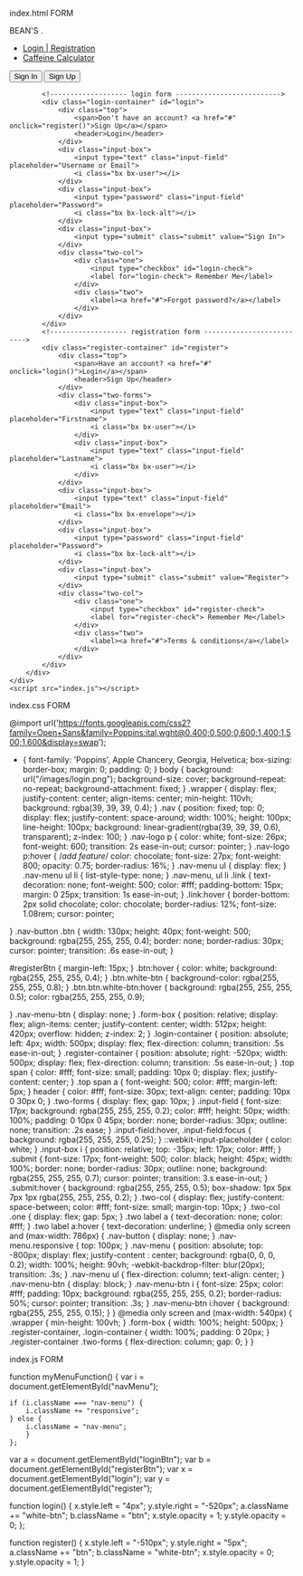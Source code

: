index.html FORM

<!DOCTYPE html>
<html lang="en">
<head><!---Researched Learning material vid: "How to make a website with login & Register | html css javascript"-->
    <meta charset="UTF-8">
    <meta name="viewport" content="width=device-width, initial-scale=1.0">
    <link href='https://unpkg.com/boxicons@2.1.4/css/boxicons.min.css' rel='stylesheet'>
    <link rel="stylesheet" href="index.css">
    <title>Bean Count | Login & Registration</title>
</head>
<body>
    <div class="wrapper">
        <nav class="nav">
            <div class="nav-logo">
                <p>BEAN'S .</p>
            </div>
            <div style="-webkit-backdrop-filter: blur(20px);" class="nav-menu" id="navMenu">
                <ul>
                    <li><a href="/client/index.html" class="link active">Login | Registration</a></li>
                    <li><a href="/client/beanCalculator.html" class="link">Caffeine Calculator</a></li>
                </ul>
            </div>
            <div class="nav-button">
                <button class="btn white-btn" id="loginBtn" onclick="login()">Sign In</button>
                <button class="btn" id="registerBtn" onclick="register()">Sign Up</button>
            </div>
            <div class="nav-menu-btn">
                <i class="bx bx-menu" onclick="myMenuFunction()"></i>
            </div>
        </nav>
    <!----------------------------- Form box ----------------------------------->
        <div class="form-box">


            <!------------------- login form -------------------------->
            <div class="login-container" id="login">
                <div class="top">
                    <span>Don't have an account? <a href="#" onclick="register()">Sign Up</a></span>
                    <header>Login</header>
                </div>
                <div class="input-box">
                    <input type="text" class="input-field" placeholder="Username or Email">
                    <i class="bx bx-user"></i>
                </div>
                <div class="input-box">
                    <input type="password" class="input-field" placeholder="Password">
                    <i class="bx bx-lock-alt"></i>
                </div>
                <div class="input-box">
                    <input type="submit" class="submit" value="Sign In">
                </div>
                <div class="two-col">
                    <div class="one">
                        <input type="checkbox" id="login-check">
                        <label for="login-check"> Remember Me</label>
                    </div>
                    <div class="two">
                        <label><a href="#">Forgot password?</a></label>
                    </div>
                </div>
            </div>
            <!------------------- registration form -------------------------->
            <div class="register-container" id="register">
                <div class="top">
                    <span>Have an account? <a href="#" onclick="login()">Login</a></span>
                    <header>Sign Up</header>
                </div>
                <div class="two-forms">
                    <div class="input-box">
                        <input type="text" class="input-field" placeholder="Firstname">
                        <i class="bx bx-user"></i>
                    </div>
                    <div class="input-box">
                        <input type="text" class="input-field" placeholder="Lastname">
                        <i class="bx bx-user"></i>
                    </div>
                </div>
                <div class="input-box">
                    <input type="text" class="input-field" placeholder="Email">
                    <i class="bx bx-envelope"></i>
                </div>
                <div class="input-box">
                    <input type="password" class="input-field" placeholder="Password">
                    <i class="bx bx-lock-alt"></i>
                </div>
                <div class="input-box">
                    <input type="submit" class="submit" value="Register">
                </div>
                <div class="two-col">
                    <div class="one">
                        <input type="checkbox" id="register-check">
                        <label for="register-check"> Remember Me</label>
                    </div>
                    <div class="two">
                        <label><a href="#">Terms & conditions</a></label>
                    </div>
                </div>
            </div>
        </div>
    </div>
    <script src="index.js"></script>
</body>
</html>



index.css FORM


@import url('https://fonts.googleapis.com/css2?family=Open+Sans&family=Poppins:ital,wght@0,400;0,500;0,600;1,400;1,500;1,600&display=swap');

* {
    font-family: 'Poppins', Apple Chancery, Georgia, Helvetica;
    box-sizing: border-box;
    margin: 0;
    padding: 0;
}
body {
    background: url("/images/login.png");
    background-size: cover;
    background-repeat: no-repeat;
    background-attachment: fixed;
}
.wrapper {
    display: flex;
    justify-content: center;
    align-items: center;
    min-height: 110vh;
    background: rgba(39, 39, 39, 0.4);
}
.nav {
    position: fixed;
    top: 0;
    display: flex;
    justify-content: space-around;
    width: 100%;
    height: 100px;
    line-height: 100px;
    background: linear-gradient(rgba(39, 39, 39, 0.6), transparent);
    z-index: 100;
}
.nav-logo p {
    color: white;
    font-size: 26px;
    font-weight: 600;
    transition: 2s ease-in-out;
    cursor: pointer;
}
.nav-logo p:hover { /*add feature*/
    color: chocolate;
    font-size: 27px;
    font-weight: 800;
    opacity: 0.75;
    border-radius: 16%;
}
.nav-menu ul {
    display: flex;
}
.nav-menu ul li {
    list-style-type: none;
}
.nav-menu, ul li .link {
    text-decoration: none;
    font-weight: 500;
    color: #fff;
    padding-bottom: 15px;
    margin: 0 25px;
    transition: 1s ease-in-out;
}
.link:hover {
    border-bottom: 2px solid chocolate;
    color: chocolate;
    border-radius: 12%;
    font-size: 1.08rem;
    cursor: pointer;

}
.nav-button .btn {
    width: 130px;
    height: 40px;
    font-weight: 500;
    background: rgba(255, 255, 255, 0.4);
    border: none;
    border-radius: 30px;
    cursor: pointer;
    transition: .6s ease-in-out;
}

#registerBtn {
    margin-left: 15px;
}
.btn:hover {
    color: white;
    background: rgba(255, 255, 255, 0.4);
}
.btn.white-btn {
    background-color: rgba(255, 255, 255, 0.8);
}
.btn.btn.white-btn:hover {
    background: rgba(255, 255, 255, 0.5);
    color: rgba(255, 255, 255, 0.9);

}
.nav-menu-btn {
    display: none;
}
.form-box {
    position: relative;
    display: flex;
    align-items: center;
    justify-content: center;
    width: 512px;
    height: 420px;
    overflow: hidden;
    z-index: 2;
}
.login-container {
    position: absolute;
    left: 4px;
    width: 500px;
    display: flex;
    flex-direction: column;
    transition: .5s ease-in-out;
}
.register-container {
    position: absolute;
    right: -520px;
    width: 500px;
    display: flex;
    flex-direction: column;
    transition: .5s ease-in-out;
}
.top span {
    color: #fff;
    font-size: small;
    padding: 10px 0;
    display: flex;
    justify-content: center;
}
.top span a {
    font-weight: 500;
    color: #fff;
    margin-left: 5px;
}
header {
    color: #fff;
    font-size: 30px;
    text-align: center;
    padding: 10px 0 30px 0;
}
.two-forms {
    display: flex;
    gap: 10px;
}
.input-field {
    font-size: 17px;
    background: rgba(255, 255, 255, 0.2);
    color: #fff;
    height: 50px;
    width: 100%;
    padding: 0 10px 0 45px;
    border: none;
    border-radius: 30px;
    outline: none;
    transition: .2s ease;
}
.input-field:hover, .input-field:focus {
    background: rgba(255, 255, 255, 0.25);
}
::webkit-input-placeholder {
    color: white;
}
.input-box i {
    position: relative;
    top: -35px;
    left: 17px;
    color: #fff;
}
.submit {
    font-size: 17px;
    font-weight: 500;
    color: black;
    height: 45px;
    width: 100%;
    border: none;
    border-radius: 30px;
    outline: none;
    background: rgba(255, 255, 255, 0.7);
    cursor: pointer;
    transition: 3.s ease-in-out;
}
.submit:hover {
    background: rgba(255, 255, 255, 0.5);
    box-shadow: 1px 5px 7px 1px rgba(255, 255, 255, 0.2);
}
.two-col {
    display: flex;
    justify-content: space-between;
    color: #fff;
    font-size: small;
    margin-top: 10px;
}
.two-col .one {
    display: flex;
    gap: 5px;
}
.two label a {
    text-decoration: none;
    color: #fff;
}
.two label a:hover {
    text-decoration: underline;
}
@media only screen and (max-width: 786px) {
    .nav-button {
        display: none;
    }
    .nav-menu.responsive {
        top: 100px;
    }
    .nav-menu {
        position: absolute;
        top: -800px;
        display: flex;
        justify-content : center;
        background: rgba(0, 0, 0, 0.2);
        width: 100%;
        height: 90vh;
        -webkit-backdrop-filter: blur(20px);
        transition: .3s;
    }
    .nav-menu ul {
        flex-direction: column;
        text-align: center;
    }
    .nav-menu-btn {
        display: block;
    }
    .nav-menu-btn i {
        font-size: 25px;
        color: #fff;
        padding: 10px;
        background: rgba(255, 255, 255, 0.2);
        border-radius: 50%;
        cursor: pointer;
        transition: .3s;
    }
    .nav-menu-btn i:hover {
        background: rgba(255, 255, 255, 0.15);
    }
}
@media only screen and (max-width: 540px) {
    .wrapper  {
        min-height: 100vh;
    }
    .form-box {
        width: 100%;
        height: 500px;
    }
    .register-container, .login-container {
        width: 100%;
        padding: 0 20px;
    }
    .register-container .two-forms {
        flex-direction: column;
        gap: 0;
    }
}




index.js FORM

function myMenuFunction() {
    var i = document.getElementById("navMenu");

    if (i.className === "nav-menu") {
        i.className += "responsive";
    } else {
        i.className = "nav-menu";
        }
    };


var a = document.getElementById("loginBtn");
var b = document.getElementById("registerBtn");
var x = document.getElementById("login");
var y = document.getElementById("register");


function login() {
    x.style.left = "4px";
    y.style.right = "-520px";
    a.className += "white-btn";
    b.className = "btn";
    x.style.opacity = 1;
    y.style.opacity = 0;
};

function register() {
    x.style.left = "-510px";
    y.style.right = "5px";
    a.className += "btn";
    b.className = "white-btn";
    x.style.opacity = 0;
    y.style.opacity = 1;
}



